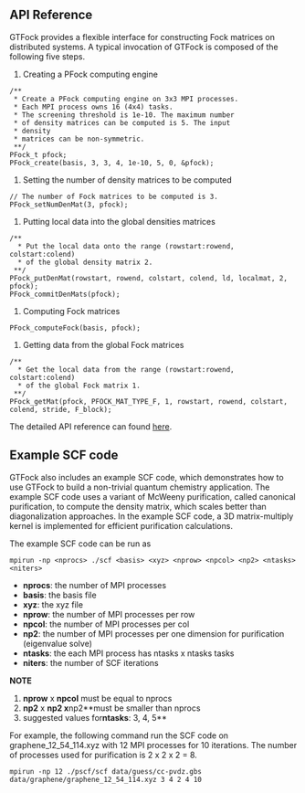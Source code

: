 ## API Reference ##
GTFock provides a flexible interface for constructing Fock matrices on distributed systems. A typical invocation of GTFock is composed of the following five steps.

  1. Creating a PFock computing engine
```
/**
 * Create a PFock computing engine on 3x3 MPI processes.
 * Each MPI process owns 16 (4x4) tasks.
 * The screening threshold is 1e-10. The maximum number
 * of density matrices can be computed is 5. The input
 * density
 * matrices can be non-symmetric.
 **/ 
PFock_t pfock;
PFock_create(basis, 3, 3, 4, 1e-10, 5, 0, &pfock);
```
  1. Setting the number of density matrices to be computed
```
// The number of Fock matrices to be computed is 3.
PFock_setNumDenMat(3, pfock);
```
  1. Putting local data into the global densities matrices
```
/**
  * Put the local data onto the range (rowstart:rowend, colstart:colend)
  * of the global density matrix 2.
 **/
PFock_putDenMat(rowstart, rowend, colstart, colend, ld, localmat, 2, pfock);
PFock_commitDenMats(pfock);
```
  1. Computing Fock matrices
```
PFock_computeFock(basis, pfock);
```
  1. Getting data from the global Fock matrices
```
/**
  * Get the local data from the range (rowstart:rowend, colstart:colend)
  * of the global Fock matrix 1.
 **/
PFock_getMat(pfock, PFOCK_MAT_TYPE_F, 1, rowstart, rowend, colstart, colend, stride, F_block);
```

The detailed API reference can found [here](http://www.cc.gatech.edu/~xliu66/gtfock/doc/html/pfock_8h.html).

## Example SCF code ##
GTFock also includes an example SCF code, which demonstrates how to use GTFock to build a non-trivial quantum chemistry application. The example SCF code uses a variant of McWeeny purification, called canonical purification, to compute the density matrix, which scales better than diagonalization approaches. In the example SCF code, a 3D matrix-multiply kernel is implemented for efficient purification calculations.

The example SCF code can be run as
```
mpirun -np <nprocs> ./scf <basis> <xyz> <nprow> <npcol> <np2> <ntasks> <niters>
```
  * **nprocs**: the number of MPI processes
  * **basis**:  the basis file
  * **xyz**:    the xyz file
  * **nprow**:  the number of MPI processes per row
  * **npcol**:  the number of MPI processes per col
  * **np2**: the number of MPI processes per one dimension for purification (eigenvalue solve)
  * **ntasks**: the each MPI process has ntasks x ntasks tasks
  * **niters**: the number of SCF iterations

**NOTE**
  1. **nprow** x **npcol** must be equal to nprocs
  1. **np2** x **np2 x**np2**must be smaller than nprocs
  1. suggested values for**ntasks**: 3, 4, 5**

For example, the following command run the SCF code on graphene\_12\_54\_114.xyz with 12 MPI processes for 10 iterations. The number of processes used for purification is 2 x 2 x 2 = 8.
```
mpirun -np 12 ./pscf/scf data/guess/cc-pvdz.gbs data/graphene/graphene_12_54_114.xyz 3 4 2 4 10
```